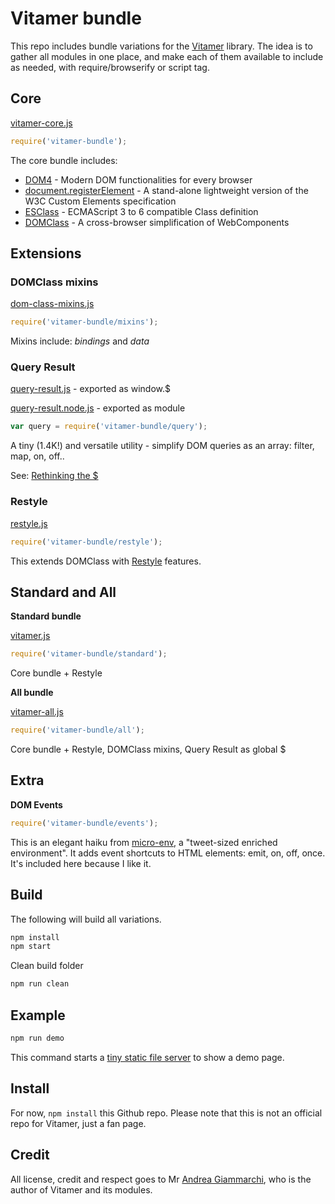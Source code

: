 # Vitamer bundle

This repo includes bundle variations for the [Vitamer](https://github.com/WebReflection/dom-class#what-is-vitamer-js-) library. The idea is to gather all modules in one place, and make each of them available to include as needed, with require/browserify or script tag.

## Core

[vitamer-core.js](build/vitamer-core.js)

~~~javascript
require('vitamer-bundle');
~~~

The core bundle includes:

- [DOM4](https://github.com/WebReflection/dom4) - Modern DOM functionalities for every browser
- [document.registerElement](https://github.com/WebReflection/document-register-element) - A stand-alone lightweight version of the W3C Custom Elements specification
- [ESClass](https://github.com/WebReflection/es-class) - ECMAScript 3 to 6 compatible Class definition
- [DOMClass](https://github.com/WebReflection/dom-class) - A cross-browser simplification of WebComponents

## Extensions

### DOMClass mixins

[dom-class-mixins.js](build/dom-class-mixins.js)

~~~javascript
require('vitamer-bundle/mixins');
~~~

Mixins include: *bindings* and *data*

### Query Result

[query-result.js](build/query-result.js) - exported as window.$

[query-result.node.js](build/query-result.node.js) - exported as module

~~~javascript
var query = require('vitamer-bundle/query');
~~~

A tiny (1.4K!) and versatile utility - simplify DOM queries as an array: filter, map, on, off..

See: [Rethinking the $](https://github.com/WebReflection/query-result)

### Restyle

[restyle.js](build/restyle.js)

~~~javascript
require('vitamer-bundle/restyle');
~~~

This extends DOMClass with [Restyle](https://github.com/WebReflection/restyle) features.

## Standard and All

**Standard bundle**

[vitamer.js](build/vitamer.js)

~~~javascript
require('vitamer-bundle/standard');
~~~

Core bundle + Restyle

**All bundle**

[vitamer-all.js](build/vitamer-all.js)

~~~javascript
require('vitamer-bundle/all');
~~~

Core bundle + Restyle, DOMClass mixins, Query Result as global $

## Extra

**DOM Events**

~~~javascript
require('vitamer-bundle/events');
~~~

This is an elegant haiku from [micro-env](https://github.com/WebReflection/micro-env), a "tweet-sized enriched environment". It adds event shortcuts to HTML elements: emit, on, off, once. It's included here because I like it.

## Build

The following will build all variations.

~~~bash
npm install
npm start
~~~

Clean build folder

~~~bash
npm run clean
~~~

## Example

~~~bash
npm run demo
~~~

This command starts a [tiny static file server](https://github.com/WebReflection/tiny-cdn) to show a demo page.

## Install

For now, `npm install` this Github repo. Please note that this is not an official repo for Vitamer, just a fan page.

## Credit

All license, credit and respect goes to Mr [Andrea Giammarchi](https://github.com/WebReflection), who is the author of Vitamer and its modules.
